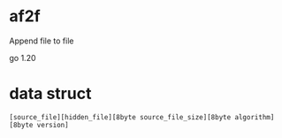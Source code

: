 # af2f
Append file to file

go 1.20

# data struct
`[source_file][hidden_file][8byte source_file_size][8byte algorithm][8byte version]`
